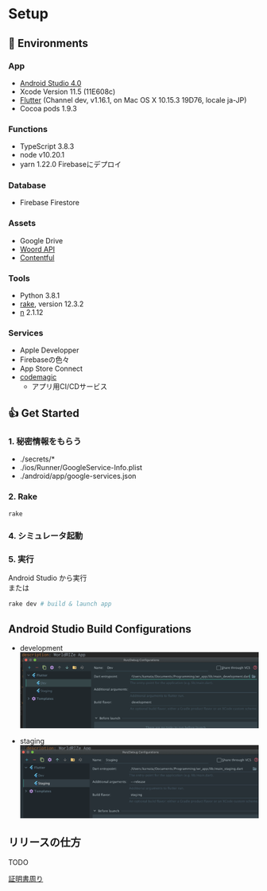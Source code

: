 # Setup
## 🌴 Environments
### App
- [Android Studio 4.0](https://developer.android.com/studio/install?hl=ja)
- Xcode Version 11.5 (11E608c)
- [Flutter](https://flutter.dev/docs/get-started/install) (Channel dev, v1.16.1, on Mac OS X 10.15.3 19D76, locale ja-JP)
- Cocoa pods 1.9.3

### Functions
- TypeScript 3.8.3
- node v10.20.1
- yarn 1.22.0
Firebaseにデプロイ

### Database
- Firebase Firestore

### Assets
- Google Drive
- [Woord API](https://www.getwoord.com/pages/text-to-speech-api)
- [Contentful](https://www.contentful.com/)

### Tools
- Python 3.8.1
- [rake](https://docs.ruby-lang.org/ja/latest/library/rake.html), version 12.3.2
- [n](https://github.com/tj/n) 2.1.12

### Services
- Apple Developper
- Firebaseの色々
- App Store Connect
- [codemagic](https://codemagic.io/start/)
  - アプリ用CI/CDサービス

## 👍 Get Started
### 1. 秘密情報をもらう
- ./secrets/*
- ./ios/Runner/GoogleService-Info.plist
- ./android/app/google-services.json

### 2. Rake
```bash
rake
```

### 4. シミュレータ起動

### 5. 実行
Android Studio から実行  
または
```bash
rake dev # build & launch app
```

## Android Studio Build  Configurations
- development
![](figs/dev.png)

- staging
![](figs/staging.png)

## リリースの仕方
TODO

[証明書周り](https://shigu493.com/%E3%80%90ios%E3%80%91%E8%A4%87%E9%9B%91%E3%81%AA%E8%A8%BC%E6%98%8E%E6%9B%B8%E5%91%A8%E3%82%8A%E3%82%92%E3%81%82%E3%81%A3%E3%81%95%E3%82%8A%E6%95%B4%E7%90%86/)